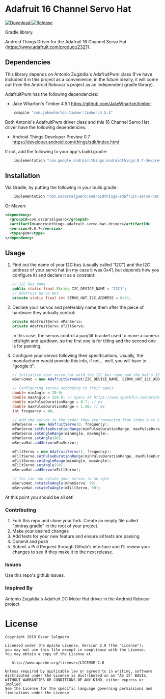 # Adafruit 16 Channel Servo Hat

[![Download](https://api.bintray.com/packages/raczo/maven/androidthings-adafruit-servo-hat-driver/images/download.svg?version=0.0.7) ](https://bintray.com/raczo/maven/androidthings-adafruit-servo-hat-driver/0.0.7/link) [![Release](https://img.shields.io/badge/maven--central-v0.0.7-green.svg?style=flat-square)](http://mvnrepository.com/artifact/com.oscarsalguero/androidthings-adafruit-servo-hat-driver/0.0.7)

Gradle library. 

Android Things Driver for the Adafruit 16 Channel Servo Hat (https://www.adafruit.com/product/2327).


## Dependencies

This library depends on Antonio Zugaldia's AdafruitPwm class (I've have included it in this project as a convenience; in the future ideally, it will come out from the Android Robocar's project as an independent gradle library).

AdafruitPwm has the following dependencies:

- Jake Wharton's Timber 4.5.1 https://github.com/JakeWharton/timber

```groovy
    compile "com.jakewharton.timber:timber:4.5.1"
```

Both Antonio's AdafruitPwm driver class and this 16 Channel Servo Hat driver have the following dependencies:

- Android Things Developer Preview 0.7 https://developer.android.com/things/sdk/index.html

If not, add the following to your app's build.gradle:

```groovy
    implementation "com.google.android.things:androidthings:0.7-devpreview"
```


## Installation

Via Gradle, by putting the following in your build.gradle:

```groovy
    implementation "com.oscarsalguero:androidthings-adafruit-servo-hat-driver:0.0.7"
```

Or Maven:

```xml
<dependency>
  <groupId>com.oscarsalguero</groupId>
  <artifactId>androidthings-adafruit-servo-hat-driver</artifactId>
  <version>0.0.7</version>
  <type>pom</type>
</dependency>
```

## Usage

1. Find out the name of your I2C bus (usually called "I2C") and the I2C address of your servo hat (in my case it was 0x41, but depends how you configure it) and declare it as a constant:

    ```java
    // I2C Bus Name
    public static final String I2C_DEVICE_NAME = "I2C1";
    // Adafruit Servo Hat
    private static final int SERVO_HAT_I2C_ADDRESS = 0x41;
    ```

2. Declare your servos and preferably name them after the piece of hardware they actually control:

    ```java
    private AdafruitServo mPanServo;
    private AdafruitServo mTiltServo;
    ```
    
   In this case, the servos control a pan/tilt bracket used to move a camera left/right and up/down, so the first one is for tilting and the second one is for panning.

3. Configure your servos following their specifications. Usually, the manufacturer would provide this info, if not... well, you will have to "google it".

    ```java
    // Initialize your servo hat with the I2C bus name and the hat's I2C address
    mServoHat = new AdafruitServoHat(I2C_DEVICE_NAME, SERVO_HAT_I2C_ADDRESS);

    // Configuring servos according to their specs
    double minAngle = 20.0;
    double maxAngle = 150.0; // Specs at https://www.sparkfun.com/products/9065 says it is ~160, but I'm setting it to less to prevent servo reset
    double minPulseDurationRange = 0.7; // ms
    double maxPulseDurationRange = 1.50; // ms
    int frequency = 40;

    // Add the servos in the order they are connected from index 0 to index 15 (16 max)
    mPanServo = new AdafruitServo(0, frequency);
    mPanServo.setPulseDurationRange(minPulseDurationRange, maxPulseDurationRange);
    mPanServo.setAngleRange(minAngle, maxAngle);
    mPanServo.setAngle(90);
    mServoHat.addServo(mPanServo);

    mTiltServo = new AdafruitServo(1, frequency);
    mTiltServo.setPulseDurationRange(minPulseDurationRange, maxPulseDurationRange);
    mTiltServo.setAngleRange(minAngle, maxAngle);
    mTiltServo.setAngle(90);
    mServoHat.addServo(mTiltServo);

    // You can now rotate your servos to an agle
    mServoHat.rotateToAngle(mPanServo, 90);
    mServoHat.rotateToAngle(mTiltServo, 90);
    ```
    
At this point you should be all set!

### Contributing

1. Fork this repo and clone your fork. Create an empty file called "bintray.gradle" in the root of your project.
2. Make your desired changes
3. Add tests for your new feature and ensure all tests are passing
4. Commit and push
5. Submit a Pull Request through Github's interface and I'll review your changes to see if they make it to the next release.


### Issues

Use this repo's github issues.


### Inspired By

Antonio Zugaldia's Adafruit DC Motor Hat driver in the Android Robocar project.


License
=======

    Copyright 2018 Oscar Salguero

    Licensed under the Apache License, Version 2.0 (the "License");
    you may not use this file except in compliance with the License.
    You may obtain a copy of the License at

       http://www.apache.org/licenses/LICENSE-2.0

    Unless required by applicable law or agreed to in writing, software
    distributed under the License is distributed on an "AS IS" BASIS,
    WITHOUT WARRANTIES OR CONDITIONS OF ANY KIND, either express or implied.
    See the License for the specific language governing permissions and
    limitations under the License.